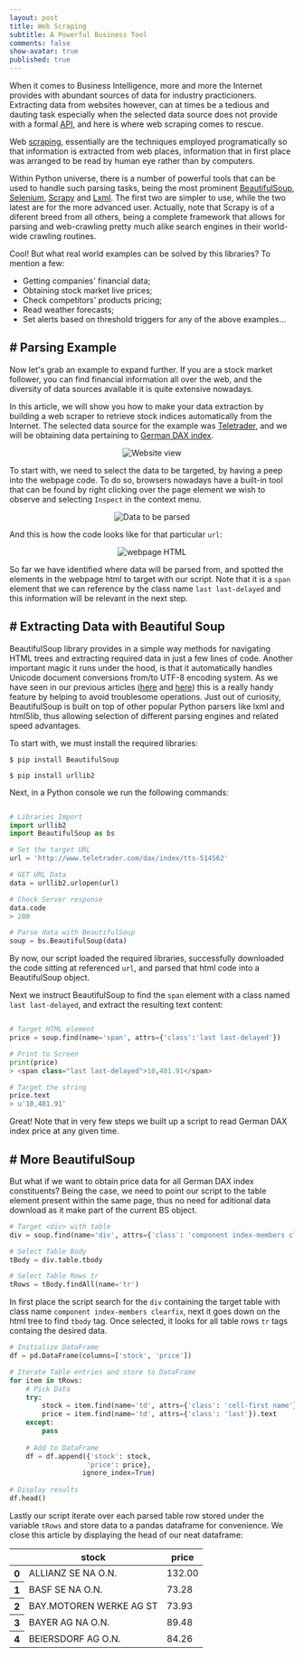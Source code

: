 ```yaml
---
layout: post
title: Web Scraping
subtitle: A Powerful Business Tool
comments: false
show-avatar: true
published: true
---
```


When it comes to Business Intelligence, more and more the Internet provides with abundant sources of data for industry practicioners. 
Extracting data from websites however, can at times be a tedious and dauting task especially when the selected data source does not provide with a formal <a href='https://en.wikipedia.org/wiki/Web_API'>API</a>, and here is where web scraping comes to rescue.

Web <a href='https://en.wikipedia.org/wiki/Web_scraping'>scraping</a>, essentially are the techniques employed programatically so that information is extracted from web places, information that in first place was arranged to be read by human eye rather than by computers.

Within Python universe, there is a number of powerful tools that can be used to handle such parsing tasks, being the most prominent <a href='https://pypi.python.org/pypi/beautifulsoup4'>BeautifulSoup</a>, <a href='https://pypi.python.org/pypi/selenium'>Selenium</a>, <a href='https://pypi.python.org/pypi/Scrapy'>Scrapy</a> and <a href='https://pypi.python.org/pypi/lxml'>Lxml</a>. The first two are simpler to use, while the two latest are for the more advanced user. Actually, note that Scrapy is of a diferent breed from all others, being a complete framework that allows for parsing and web-crawling pretty much alike search engines in their world-wide crawling routines.

Cool! But what real world examples can be solved by this libraries? To mention a few:

* Getting companies' financial data;
* Obtaining stock market live prices;
* Check competitors' products pricing;
* Read weather forecasts;
* Set alerts based on threshold triggers for any of the above examples...


## # Parsing Example

Now let's grab an example to expand further. If you are a stock market follower, you can find financial information all over the web, and the diversity of data sources available it is quite extensive nowadays.

In this article, we will show you how to make your data extraction by building a web scraper to retrieve stock indices automatically from the Internet. The selected data source for the example was <a href='http://www.teletrader.com/'>Teletrader</a>, and we will be obtaining data pertaining to <a href='http://www.teletrader.com/dax/index/tts-514562'>German DAX index</a>.

<p align='center'>
	<img src='https://raw.githubusercontent.com/hpsilva/hpsilva.github.io/master/img/posts/2015-12-26-web-parsing_0.png' title="Website view">
</p>

To start with, we need to select the data to be targeted, by having a peep into the webpage code. To do so, browsers nowadays have a built-in tool that can be found by right clicking over the page element we wish to observe and selecting `Inspect` in the context menu.

<p align='center'>
	<img src='https://raw.githubusercontent.com/hpsilva/hpsilva.github.io/master/img/posts/2015-12-26-web-parsing_1.png' title="Data to be parsed">
</p>

And this is how the code looks like for that particular `url`:
<p align='center'>
	<img src='https://raw.githubusercontent.com/hpsilva/hpsilva.github.io/master/img/posts/2015-12-26-web-parsing_2.png' title="webpage HTML">
</p>

So far we have identified where data will be parsed from, and spotted the elements in the webpage html to target with our script. Note that it is a `span` element that we can reference by the class name `last last-delayed` and this information will be relevant in the next step.


## # Extracting Data with Beautiful Soup

BeautifulSoup library provides in a simple way methods for navigating HTML trees and extracting required data in just a few lines of code. Another important magic it runs under the hood, is that it automatically handles Unicode document conversions from/to UTF-8 encoding system. As we have seen in our previous articles (<a href='http://hpsilva.io/2015-12-01-dealing-with-unicode/'>here</a> and <a href='http://hpsilva.io/2015-12-05-dealing-with-unicode-2/'>here</a>) this is a really handy feature by helping to avoid troublesome operations. Just out of curiosity, BeautifulSoup is built on top of other popular Python parsers like lxml and html5lib, thus 
allowing selection of different parsing engines and related speed advantages.

To start with, we must install the required libraries:

```linux
$ pip install BeautifulSoup

$ pip install urllib2
```

Next, in a Python console we run the following commands:

```python

# Libraries Import
import urllib2
import BeautifulSoup as bs

# Set the target URL
url = 'http://www.teletrader.com/dax/index/tts-514562'

# GET URL Data
data = urllib2.urlopen(url)

# Check Server response
data.code
> 200

# Parse data with BeautifulSoup
soup = bs.BeautifulSoup(data)
```

By now, our script loaded the required libraries, successfully downloaded the code sitting at referenced `url`, and parsed that html code into a BeautifulSoup object.

Next we instruct BeautifulSoup to find the `span` element with a class named `last last-delayed`, and extract the resulting text content:

```python

# Target HTML element
price = soup.find(name='span', attrs={'class':'last last-delayed'})

# Print to Screen
print(price)
> <span class="last last-delayed">10,481.91</span>

# Target the string
price.text
> u'10,481.91'
```

Great! Note that in very few steps we built up a script to read German DAX index price at any given time. 

## # More BeautifulSoup

But what if we want to obtain price data for all German DAX index constituents? Being the case, we need to point our script to the table  element present within the same page, thus no need for aditional data download as it make part of the current BS object.

```python
# Target <div> with table
div = soup.find(name='div', attrs={'class': 'component index-members clearfix'})

# Select Table Body
tBody = div.table.tbody

# Select Table Rows tr
tRows = tBody.findAll(name='tr')
```

In first place the script search for the `div` containing the target table with class name `component index-members clearfix`, next it goes down on the html tree to find `tbody` tag. Once selected, it looks for all table rows `tr` tags containg the desired data.

```python
# Initialize DataFrame
df = pd.DataFrame(columns=['stock', 'price'])

# Iterate Table entries and store to DataFrame
for item in tRows:
    # Pick Data
    try:
        stock = item.find(name='td', attrs={'class': 'cell-first name'}).text
        price = item.find(name='td', attrs={'class': 'last'}).text
    except:
        pass
    
    # Add to DataFrame
    df = df.append({'stock': stock,
                   'price': price},
                  ignore_index=True)
    
# Display results
df.head()
```

Lastly our script iterate over each parsed table row stored under the variable `tRows` and store data to a pandas dataframe for convenience. We close this article by displaying the head of our neat dataframe:

<div>
	<table border="0" class="dataframe">  <thead>    <tr style="text-align: center;">      <th></th>      <th>stock</th>      <th>price</th>    </tr>  </thead>  <tbody>    <tr>      <th>0</th>      <td>ALLIANZ SE NA O.N.</td>      <td>132.00</td>    </tr>    <tr>      <th>1</th>      <td>BASF SE NA O.N.</td>      <td>73.28</td>    </tr>    <tr>      <th>2</th>      <td>BAY.MOTOREN WERKE AG ST</td>      <td>73.93</td>    </tr>    <tr>      <th>3</th>      <td>BAYER AG NA O.N.</td>      <td>89.48</td>    </tr>    <tr>      <th>4</th>      <td>BEIERSDORF AG O.N.</td>      <td>84.26</td>    </tr>  </tbody></table>

</div>
<br>
